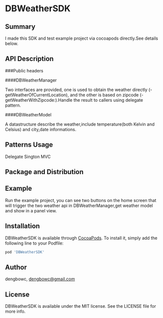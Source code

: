 # DBWeatherSDK

## Summary
I made this SDK and test example project via cocoapods directly.See details below.

## API Description

###Public headers

####DBWeatherManager

Two interfaces are provided, one is used to obtain the weather directly (- getWeatherOfCurrentLocation), and the other is based on zipcode (- getWeatherWithZipcode:).Handle the result to callers using delegate pattern.

####DBWeatherModel

A datastructure describe the weather,include temperature(both Kelvin and Celsius) and city,date informations.

## Patterns Usage
Delegate Sington MVC

## Package and Distribution


## Example

Run the example project, you can see two buttons on the home screen that will trigger the two weather api in DBWeatherManager,get weather model and show in a panel view.

## Installation

DBWeatherSDK is available through [CocoaPods](https://cocoapods.org). To install
it, simply add the following line to your Podfile:

```ruby
pod 'DBWeatherSDK'
```

## Author

dengbowc, dengbowc@gmail.com

## License

DBWeatherSDK is available under the MIT license. See the LICENSE file for more info.
